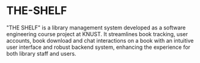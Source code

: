 # THE-SHELF
"THE SHELF" is a library management system developed as a software engineering course project at KNUST. It streamlines book tracking, user accounts, book download and chat interactions on a book with an intuitive user interface and robust backend system, enhancing the experience for both library staff and users.
